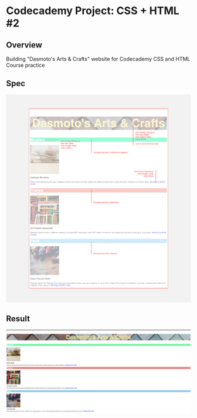 # Codecademy Project: CSS + HTML #2

## Overview
Building "Dasmoto's Arts & Crafts" website for Codecademy CSS and HTML Course practice

## Spec
<img src="assets/dasmotos-arts_redline.jpg" width="530px">

## Result
<img src="assets/live-site.png" width="530px">

